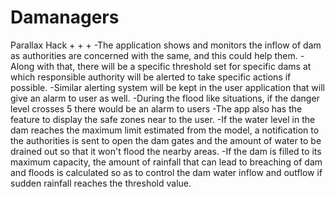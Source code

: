 # Damanagers
Parallax Hack
+
+
+
-The application shows and monitors the inflow of dam as authorities are concerned with the same, and this could help them.
-Along with that, there will be a specific threshold set for specific dams at which responsible authority will be alerted to take specific actions if possible.
-Similar alerting system will be kept in the user application that will give an alarm to user as well.
-During the flood like situations, if the danger level crosses 5 there would be an alarm to users 
-The app also has the feature to display the safe zones near to the user.
-If the water level in the dam reaches the maximum  limit estimated from the model, a notification to the authorities is sent to open the dam gates and the amount of water to be drained out so that it won't flood the nearby areas.
-If the dam is filled to its maximum capacity, the amount of rainfall that can lead to breaching of dam and floods is calculated so as to control the dam water inflow and outflow if sudden rainfall reaches the threshold value.
